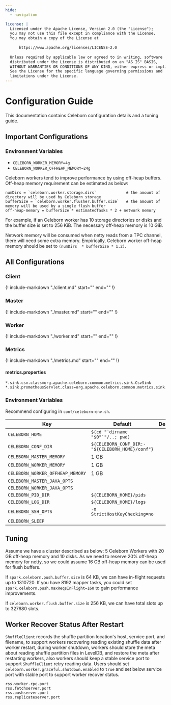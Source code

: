```yaml
---
hide:
  - navigation

license: |
  Licensed under the Apache License, Version 2.0 (the "License");
  you may not use this file except in compliance with the License.
  You may obtain a copy of the License at
  
      https://www.apache.org/licenses/LICENSE-2.0
  
  Unless required by applicable law or agreed to in writing, software
  distributed under the License is distributed on an "AS IS" BASIS,
  WITHOUT WARRANTIES OR CONDITIONS OF ANY KIND, either express or implied.
  See the License for the specific language governing permissions and
  limitations under the License.
---
```


Configuration Guide
===
This documentation contains Celeborn configuration details and a tuning guide.

## Important Configurations

### Environment Variables

- `CELEBORN_WORKER_MEMORY=4g`
- `CELEBORN_WORKER_OFFHEAP_MEMORY=24g`

Celeborn workers tend to improve performance by using off-heap buffers.
Off-heap memory requirement can be estimated as below:

```
numDirs = `celeborn.worker.storage.dirs`             # the amount of directory will be used by Celeborn storage
bufferSize = `celeborn.worker.flusher.buffer.size`   # the amount of memory will be used by a single flush buffer 
off-heap-memory = bufferSize * estimatedTasks * 2 + network memory
```

For example, if an Celeborn worker has 10 storage directories or disks and the buffer size is set to 256 KiB.
The necessary off-heap memory is 10 GiB.

Network memory will be consumed when netty reads from a TPC channel, there will need some extra
memory. Empirically, Celeborn worker off-heap memory should be set to `(numDirs  * bufferSize * 1.2)`.

## All Configurations

### Client

{!
include-markdown "./client.md"
start="<!--begin-include-->"
end="<!--end-include-->"
!}

### Master

{!
include-markdown "./master.md"
start="<!--begin-include-->"
end="<!--end-include-->"
!}

### Worker

{!
include-markdown "./worker.md"
start="<!--begin-include-->"
end="<!--end-include-->"
!}

### Metrics

{!
include-markdown "./metrics.md"
start="<!--begin-include-->"
end="<!--end-include-->"
!}

#### metrics.properties

```properties
*.sink.csv.class=org.apache.celeborn.common.metrics.sink.CsvSink
*.sink.prometheusServlet.class=org.apache.celeborn.common.metrics.sink.PrometheusServlet
```

### Environment Variables

Recommend configuring in `conf/celeborn-env.sh`.

| Key                              | Default                                         | Description |
|----------------------------------|-------------------------------------------------|-------------|
| `CELEBORN_HOME`                  | ``$(cd "`dirname "$0"`"/..; pwd)``              |             |
| `CELEBORN_CONF_DIR`              | `${CELEBORN_CONF_DIR:-"${CELEBORN_HOME}/conf"}` |             |
| `CELEBORN_MASTER_MEMORY`         | 1 GB                                            |             |
| `CELEBORN_WORKER_MEMORY`         | 1 GB                                            |             |
| `CELEBORN_WORKER_OFFHEAP_MEMORY` | 1 GB                                            |             |
| `CELEBORN_MASTER_JAVA_OPTS`      |                                                 |             |
| `CELEBORN_WORKER_JAVA_OPTS`      |                                                 |             |
| `CELEBORN_PID_DIR`               | `${CELEBORN_HOME}/pids`                         |             |
| `CELEBORN_LOG_DIR`               | `${CELEBORN_HOME}/logs`                         |             |
| `CELEBORN_SSH_OPTS`              | `-o StrictHostKeyChecking=no`                   |             |
| `CELEBORN_SLEEP`                 |                                                 |             |

## Tuning

Assume we have a cluster described as below:
5 Celeborn Workers with 20 GB off-heap memory and 10 disks.
As we need to reserve 20% off-heap memory for netty,
so we could assume 16 GB off-heap memory can be used for flush buffers.

If `spark.celeborn.push.buffer.size` is 64 KB, we can have in-flight requests up to 1310720.
If you have 8192 mapper tasks, you could set `spark.celeborn.push.maxReqsInFlight=160` to gain performance improvements.

If `celeborn.worker.flush.buffer.size` is 256 KB, we can have total slots up to 327680 slots.

## Worker Recover Status After Restart

`ShuffleClient` records the shuffle partition location's host, service port, and filename,
to support workers recovering reading existing shuffle data after worker restart,
during worker shutdown, workers should store the meta about reading shuffle partition files in LevelDB,
and restore the meta after restarting workers, also workers should keep a stable service port to support
`ShuffleClient` retry reading data. Users should set `celeborn.worker.graceful.shutdown.enabled` to `true` and
set below service port with stable port to support worker recover status.
```
rss.worker.rpc.port
rss.fetchserver.port
rss.pushserver.port
rss.replicateserver.port
```
